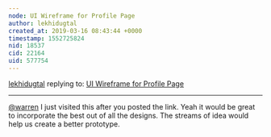 ```yaml
---
node: UI Wireframe for Profile Page
author: lekhidugtal
created_at: 2019-03-16 08:43:44 +0000
timestamp: 1552725824
nid: 18537
cid: 22164
uid: 577754
---
```




[lekhidugtal](../profile/lekhidugtal) replying to: [UI Wireframe for Profile Page](../notes/lekhidugtal/03-13-2019/ui-wireframe-for-profile-page)

----
 [@warren](/profile/warren) I just visited this after you posted the link. 
Yeah it would be great to incorporate the best out of all the designs. The streams of idea would help us create a better prototype.